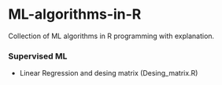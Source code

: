 # ML-algorithms-in-R
Collection of ML algorithms in R programming with explanation.


### Supervised ML
 - Linear Regression and desing matrix (Desing_matrix.R)
